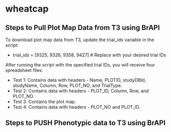 # wheatcap

## Steps to Pull Plot Map Data from T3 using BrAPI

To download plot map data from T3, update the trial_ids variable in the script:
- trial_ids = [9325, 9326, 9358, 9427]  # Replace with your desired trial IDs



After running the script with the specified trial IDs, you will receive four spreadsheet files:

- Test 1: Contains data with headers - Name, PLOTID, studyDBId, studyName, Column, Row, PLOT_NO, and TrialType.
- Test 2: Contains data with headers - PLOT_ID, Column, Row, and PLOT_NO.
- Test 3: Contains the plot map.
- Test 4: Contains data with headers - PLOT_NO and PLOT_ID.


## Steps to PUSH Phenotypic data to T3 using BrAPI

